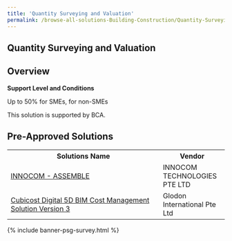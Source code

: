 ```yaml
---
title: 'Quantity Surveying and Valuation'
permalink: /browse-all-solutions-Building-Construction/Quantity-Surveying-and-Valuation
---
```


## Quantity Surveying and Valuation
## Overview

**Support Level and Conditions**

Up to 50% for SMEs,  for non-SMEs

This solution is supported by BCA.

## Pre-Approved Solutions

<table>
<tr>
<th style='width: auto;'><b>Solutions Name</b></th>
<th style='width: 30%;'><b>Vendor</b></th>
</tr>
<tr>
<td><a href='/productivity-solutions-grant/solutionrepo/solution4110' target='_blank'>INNOCOM - ASSEMBLE</a><br></td>
<td>INNOCOM TECHNOLOGIES PTE LTD </td>
</tr>
<tr>
<td><a href='/productivity-solutions-grant/solutionrepo/solution4155' target='_blank'>Cubicost Digital 5D BIM Cost Management Solution Version 3</a><br></td>
<td>Glodon International Pte Ltd</td>
</tr>
</table>

{% include banner-psg-survey.html %}
